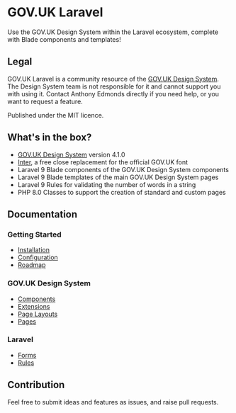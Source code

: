 # GOV.UK Laravel
Use the GOV.UK Design System within the Laravel ecosystem, complete with Blade components and templates!

## Legal
GOV.UK Laravel is a community resource of the [GOV.UK Design System](https://design-system.service.gov.uk). The Design System team is not responsible for it and cannot support you with using it. Contact Anthony Edmonds directly if you need help, or you want to request a feature.

Published under the MIT licence.

## What's in the box?

* [GOV.UK Design System](https://design-system.service.gov.uk) version 4.1.0
* [Inter](https://fonts.google.com/specimen/Inter), a free close replacement for the official GOV.UK font
* Laravel 9 Blade components of the GOV.UK Design System components
* Laravel 9 Blade templates of the main GOV.UK Design System pages
* Laravel 9 Rules for validating the number of words in a string
* PHP 8.0 Classes to support the creation of standard and custom pages

## Documentation

### Getting Started
* [Installation](docs/install.md)
* [Configuration](docs/configuration.md)
* [Roadmap](docs/roadmap.md)

### GOV.UK Design System
* [Components](docs/components.md)
* [Extensions](docs/extensions.md)
* [Page Layouts](docs/layout.md)
* [Pages](docs/pages.md)

### Laravel
* [Forms](docs/forms.md)
* [Rules](docs/rules.md)

## Contribution

Feel free to submit ideas and features as issues, and raise pull requests.
